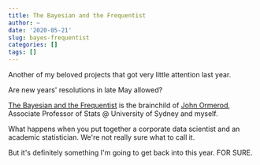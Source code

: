 ```yaml
---
title: The Bayesian and the Frequentist
author: ~
date: '2020-05-21'
slug: bayes-frequentist
categories: []
tags: []
---
```


Another of my beloved projects that got very little attention last year.

Are new years' resolutions in late May allowed?

[The Bayesian and the Frequentist](https://www.thebayesianandthefrequentist.com) is the brainchild of [John Ormerod](https://scholar.google.com.au/citations?user=8C2lfj0AAAAJ&hl=en), Associate Professor of Stats @ University of Sydney and myself. 

What happens when you put together a corporate data scientist and an academic statistician. We're not really sure what to call it.

But it's definitely something I'm going to get back into this year. FOR SURE.